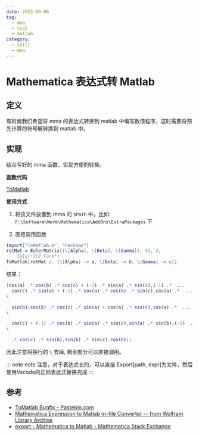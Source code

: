```yaml
---
date: 2022-06-06
tag:
  - mma
  - tool
  - matlab
category:
  - skill
  - mma
---
```



# Mathematica 表达式转 Matlab


## 定义

有时候我们希望将 mma 的表达式转换到 matlab 中编写数值程序，这时需要将预先计算的符号解转换到 matlab 中。

## 实现

结合写好的 mma 函数，实现方便的转换。

**函数代码**

[ToMatlab](./assets/ToMatlab.m)


**使用方式**

1. 将该文件放置到 mma 的 `$Path` 中，比如: `F:\Software\Work\Mathematica\AddOns\ExtraPackages` 下

2. 直接调用函数

```mathematica
Import["ToMatlab.m", "Package"]
rotMat = EulerMatrix[{\[Alpha], \[Beta], \[Gamma]}, {3, 2, 
    3}];(*ZYZ Form*)
ToMatlab[rotMat /. {\[Alpha] -> a, \[Beta] -> b, \[Gamma] -> c}]
```

结果：

```mathematica
[cos(a) .* cos(b) .* cos(c) + (-1) .* sin(a) .* sin(c),(-1) .*  ...
  cos(c) .* sin(a) + (-1) .* cos(a) .* cos(b) .* sin(c),cos(a) .*  ...
\

  sin(b);cos(b) .* cos(c) .* sin(a) + cos(a) .* sin(c),cos(a) .*  ...
\

  cos(c) + (-1) .* cos(b) .* sin(a) .* sin(c),sin(a) .* sin(b);(-1)  ...
\

  .* cos(c) .* sin(b),sin(b) .* sin(c),cos(b)];
```

因此注意将换行的 `\` 去掉, 剩余部分可以直接调用。

::: note note
注意，对于表达式长的，可以直接 Export[path, expr]为文件，然后使用Vscode的正则表达式替换完成
:::



## 参考

- [ToMatlab Bugfix - Pastebin.com](https://pastebin.com/TcjErHVT)
- [Mathematica Expression to Matlab m-file Converter -- from Wolfram Library Archive](https://library.wolfram.com/infocenter/MathSource/577/#downloads)
- [export - Mathematica to Matlab - Mathematica Stack Exchange](https://mathematica.stackexchange.com/questions/166163/mathematica-to-matlab)
